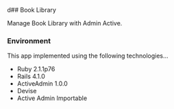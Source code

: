 d## Book Library

Manage Book Library with Admin Active.

### Environment

This app implemented using the following technologies…

* Ruby 2.1.1p76
* Rails 4.1.0  
* ActiveAdmin 1.0.0
* Devise
* Active Admin Importable